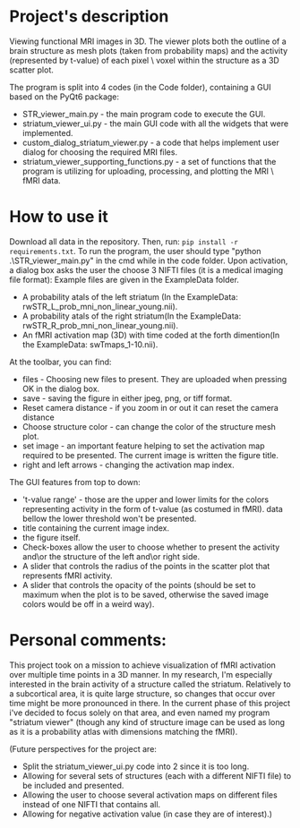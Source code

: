 # Project's description

Viewing functional MRI images in 3D.
The viewer plots both the outline of a brain structure as mesh plots (taken from probability maps) and the activity (represented by t-value) of each pixel \ voxel within the structure as a 3D scatter plot.

The program is split into 4 codes (in the Code folder), containing a GUI based on the PyQt6 package:
* STR_viewer_main.py - the main program code to execute the GUI.
* striatum_viewer_ui.py - the main GUI code with all the widgets that were implemented.
* custom_dialog_striatum_viewer.py - a code that helps implement user dialog for choosing the required MRI files.
* striatum_viewer_supporting_functions.py - a set of functions that the program is utilizing for uploading, processing, and plotting the MRI \ fMRI data.

# How to use it
Download all data in the repository.
Then, run: 
    ```pip install -r requirements.txt```.
To run the program, the user should type "python .\STR_viewer_main.py" in the cmd while in the code folder.
Upon activation, a dialog box asks the user the choose 3 NIFTI files (it is a medical imaging file format):
Example files are given in the ExampleData folder.
* A probability atals of the left striatum (In the ExampleData: rwSTR_L_prob_mni_non_linear_young.nii).
* A probability atals of the right striatum(In the ExampleData: rwSTR_R_prob_mni_non_linear_young.nii).
* An fMRI activation map (3D) with time coded at the forth dimention(In the ExampleData: swTmaps_1-10.nii).

At the toolbar, you can find:
* files - Choosing new files to present. They are uploaded when pressing OK in the dialog box.
* save - saving the figure in either jpeg, png, or tiff format.
* Reset camera distance - if you zoom in or out it can reset the camera distance
* Choose structure color - can change the color of the structure mesh plot.
* set image - an important feature helping to set the activation map required to be presented. The current image is written the figure title.
* right and left arrows - changing the activation map index.

The GUI features from top to down:
* 't-value range' - those are the upper and lower limits for the colors representing activity in the form of t-value (as costumed in fMRI). data bellow the lower threshold won't be presented.
* title containing the current image index.
* the figure itself.
* Check-boxes allow the user to choose whether to present the activity and\or the structure of the left and\or right side.
* A slider that controls the radius of the points in the scatter plot that represents fMRI activity.
* A slider that controls the opacity of the points (should be set to maximum when the plot is to be saved, otherwise the saved image colors would be off in a weird way).

# Personal comments:
This project took on a mission to achieve visualization of fMRI activation over multiple time points in a 3D manner.
In my research, I'm especially interested in the brain activity of a structure called the striatum. Relatively to a subcortical area, it is quite large structure, so changes that occur over time might be more pronounced in there.
In the current phase of this project i've decided to focus solely on that area, and even named my program "striatum viewer" (though any kind of structure image can be used as long as it is a probability atlas with dimensions matching the fMRI).

(Future perspectives for the project are:
* Split the striatum_viewer_ui.py code into 2 since it is too long.
* Allowing for several sets of structures (each with a different NIFTI file) to be included and presented.
* Allowing the user to choose several activation maps on different files instead of one NIFTI that contains all.
* Allowing for negative activation value (in case they are of interest).)
